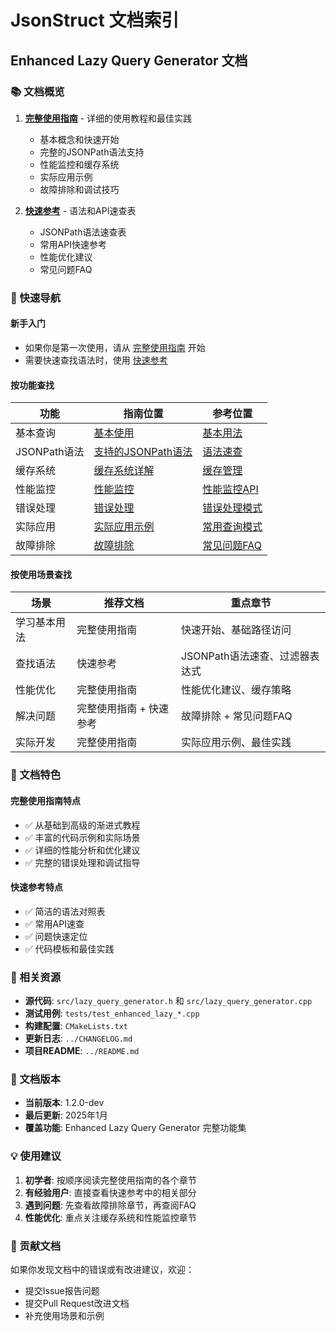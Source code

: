 # JsonStruct 文档索引

## Enhanced Lazy Query Generator 文档

### 📚 文档概览

1. **[完整使用指南](ENHANCED_LAZY_QUERY_GUIDE.md)** - 详细的使用教程和最佳实践
   - 基本概念和快速开始
   - 完整的JSONPath语法支持
   - 性能监控和缓存系统
   - 实际应用示例
   - 故障排除和调试技巧

2. **[快速参考](ENHANCED_LAZY_QUERY_REFERENCE.md)** - 语法和API速查表
   - JSONPath语法速查表
   - 常用API快速参考
   - 性能优化建议
   - 常见问题FAQ

### 🚀 快速导航

#### 新手入门
- 如果你是第一次使用，请从 [完整使用指南](ENHANCED_LAZY_QUERY_GUIDE.md#快速开始) 开始
- 需要快速查找语法时，使用 [快速参考](ENHANCED_LAZY_QUERY_REFERENCE.md#jsonpath-语法速查)

#### 按功能查找

| 功能 | 指南位置 | 参考位置 |
|------|----------|----------|
| 基本查询 | [基本使用](ENHANCED_LAZY_QUERY_GUIDE.md#基本使用) | [基本用法](ENHANCED_LAZY_QUERY_REFERENCE.md#基本用法) |
| JSONPath语法 | [支持的JSONPath语法](ENHANCED_LAZY_QUERY_GUIDE.md#支持的jsonpath语法) | [语法速查](ENHANCED_LAZY_QUERY_REFERENCE.md#jsonpath-语法速查) |
| 缓存系统 | [缓存系统详解](ENHANCED_LAZY_QUERY_GUIDE.md#缓存系统详解) | [缓存管理](ENHANCED_LAZY_QUERY_REFERENCE.md#缓存管理) |
| 性能监控 | [性能监控](ENHANCED_LAZY_QUERY_GUIDE.md#性能监控) | [性能监控API](ENHANCED_LAZY_QUERY_REFERENCE.md#性能监控-api) |
| 错误处理 | [错误处理](ENHANCED_LAZY_QUERY_GUIDE.md#错误处理) | [错误处理模式](ENHANCED_LAZY_QUERY_REFERENCE.md#错误处理模式) |
| 实际应用 | [实际应用示例](ENHANCED_LAZY_QUERY_GUIDE.md#实际应用示例) | [常用查询模式](ENHANCED_LAZY_QUERY_REFERENCE.md#常用查询模式) |
| 故障排除 | [故障排除](ENHANCED_LAZY_QUERY_GUIDE.md#故障排除) | [常见问题FAQ](ENHANCED_LAZY_QUERY_REFERENCE.md#常见问题-faq) |

#### 按使用场景查找

| 场景 | 推荐文档 | 重点章节 |
|------|----------|----------|
| 学习基本用法 | 完整使用指南 | 快速开始、基础路径访问 |
| 查找语法 | 快速参考 | JSONPath语法速查、过滤器表达式 |
| 性能优化 | 完整使用指南 | 性能优化建议、缓存策略 |
| 解决问题 | 完整使用指南 + 快速参考 | 故障排除 + 常见问题FAQ |
| 实际开发 | 完整使用指南 | 实际应用示例、最佳实践 |

### 📖 文档特色

#### 完整使用指南特点
- ✅ 从基础到高级的渐进式教程
- ✅ 丰富的代码示例和实际场景
- ✅ 详细的性能分析和优化建议
- ✅ 完整的错误处理和调试指导

#### 快速参考特点
- ✅ 简洁的语法对照表
- ✅ 常用API速查
- ✅ 问题快速定位
- ✅ 代码模板和最佳实践

### 🔗 相关资源

- **源代码**: `src/lazy_query_generator.h` 和 `src/lazy_query_generator.cpp`
- **测试用例**: `tests/test_enhanced_lazy_*.cpp`
- **构建配置**: `CMakeLists.txt`
- **更新日志**: `../CHANGELOG.md`
- **项目README**: `../README.md`

### 📝 文档版本

- **当前版本**: 1.2.0-dev
- **最后更新**: 2025年1月
- **覆盖功能**: Enhanced Lazy Query Generator 完整功能集

### 💡 使用建议

1. **初学者**: 按顺序阅读完整使用指南的各个章节
2. **有经验用户**: 直接查看快速参考中的相关部分
3. **遇到问题**: 先查看故障排除章节，再查阅FAQ
4. **性能优化**: 重点关注缓存系统和性能监控章节

### 🤝 贡献文档

如果你发现文档中的错误或有改进建议，欢迎：
- 提交Issue报告问题
- 提交Pull Request改进文档
- 补充使用场景和示例
